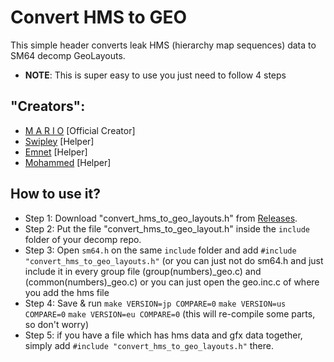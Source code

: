 # Convert HMS to GEO
This simple header converts leak HMS (hierarchy map sequences) data to SM64 decomp GeoLayouts.
- **NOTE**: This is super easy to use you just need to follow 4 steps

## "Creators":
- [M A R I O](https://github.com/MarioMaster9) [Official Creator]
- [Swipley](https://github.com/swipley) [Helper]
- [Emnet](https://github.com/realemnet) [Helper]
- [Mohammed](https://github.com/noname64212) [Helper]

## How to use it?
- Step 1: Download "convert_hms_to_geo_layouts.h" from [Releases](https://github.com/Swipley/convert_hms_to_geo/releases/).
- Step 2: Put the file "convert_hms_to_geo_layout.h" inside the ```include``` folder of your decomp repo.
- Step 3: Open ```sm64.h``` on the same ```include``` folder and add `#include "convert_hms_to_geo_layouts.h"` (or you can just not do sm64.h and just include it in every group file (group(numbers)_geo.c) and (common(numbers)_geo.c) or you can just open the geo.inc.c of where you add the hms file
- Step 4: Save & run ```make VERSION=jp COMPARE=0``` ```make VERSION=us COMPARE=0``` ```make VERSION=eu COMPARE=0``` (this will re-compile some parts, so don't worry)
- Step 5: if you have a file which has hms data and gfx data together, simply add `#include "convert_hms_to_geo_layouts.h"` there.

